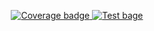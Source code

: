<p align="center">
  <a href="https://code.harvard.edu/pages/CS107/team33/">
    <img src="https://code.harvard.edu/CS107/team33/actions/workflows/coverage.yaml/badge.svg" alt="Coverage badge">
  </a>
  <a href="https://code.harvard.edu/CS107/team33/actions/workflows/test.yaml">
    <img src="https://code.harvard.edu/CS107/team33/actions/workflows/test.yaml/badge.svg" alt="Test bage"
  </a>
</p>


